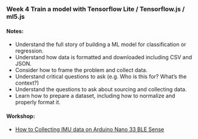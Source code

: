 ### Week 4 Train a model with Tensorflow Lite / Tensorflow.js / ml5.js
#### Notes:
- Understand the full story of building a ML model for classification or regression.
- Understand how data is formatted and downloaded including CSV and JSON.
- Consider how to frame the problem and collect data.
- Understand critical questions to ask (e.g. Who is this for? What’s the context?)
- Understand the questions to ask about sourcing and collecting data.
- Learn how to prepare a dataset, including how to normalize and properly format it.
#### Workshop:
- [How to Collecting IMU data on Arduino Nano 33 BLE Sense](https://github.com/sandeepmistry/aimldevfest-workshop-2019)